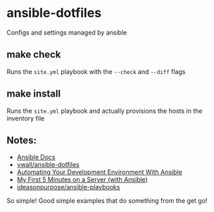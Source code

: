 ansible-dotfiles
================

Configs and settings managed by ansible


## make check

Runs the `site.yml` playbook with the `--check` and `--diff` flags

## make install

Runs the `site.yml` playbook and actually provisions the hosts in the inventory file


## Notes:

- [Ansible Docs](http://docs.ansible.com/)
- [vwall/ansible-dotfiles](https://github.com/vwall/ansible-dotfiles)
- [Automating Your Development Environment With Ansible](http://www.nickhammond.com/automating-development-environment-ansible)
- [My First 5 Minutes on a Server (with Ansible)](http://practicalops.com/my-first-5-minutes-on-a-server-with-ansible.html)
- [ideasonpurpose/ansible-playbooks](https://github.com/ideasonpurpose/ansible-playbooks  )

So simple!  Good simple examples that do something from the get go!
